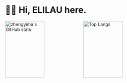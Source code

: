 # 👋🏻 Hi, ELILAU here.

<!-- * 🎓 Communications Engineering Master Candidate at [🏫 NCU](https://www.ncu.edu.cn/) -->
<!-- - 🔭 Currently Working on EEG Signal Processing and Emotion Recognition -->

<img src="https://github-readme-stats-one-bice.vercel.app/api?username=elilau755&show_icons=true&include_all_commits=true&role=OWNER,ORGANIZATION_MEMBER" alt="zhengyima's GitHub stats" height="185px" width="50%"/><img src="https://github-readme-stats-one-bice.vercel.app/api/top-langs/?username=elilau755&layout=compact&langs_count=8&include_all_commits=true&role=OWNER,ORGANIZATION_MEMBER" alt="Top Langs" height="185px" width="50%"/>

<!-- [![Anurag's GitHub stats](https://github-readme-stats.vercel.app/api?username=elilau755)](https://github.com/anuraghazra/github-readme-stats) -->

<!--
**elilau755/elilau755** is a ✨ _special_ ✨ repository because its `README.md` (this file) appears on your GitHub profile.

Here are some ideas to get you started:

- 🔭 I’m currently working on ...
- 🌱 I’m currently learning ...
- 👯 I’m looking to collaborate on ...
- 🤔 I’m looking for help with ...
- 💬 Ask me about ...
- 📫 How to reach me: ...
- 😄 Pronouns: ...
- ⚡ Fun fact: ...
-->
